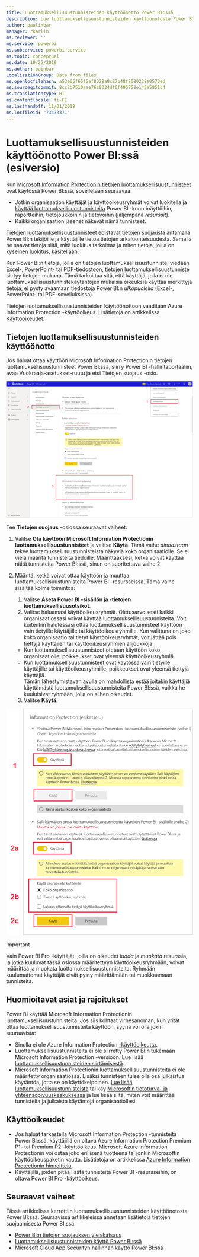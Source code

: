 ```yaml
---
title: Luottamuksellisuustunnisteiden käyttöönotto Power BI:ssä
description: Lue luottamuksellisuustunnisteiden käyttöönotosta Power BI:ssä
author: paulinbar
manager: rkarlin
ms.reviewer: ''
ms.service: powerbi
ms.subservice: powerbi-service
ms.topic: conceptual
ms.date: 10/25/2019
ms.author: painbar
LocalizationGroup: Data from files
ms.openlocfilehash: a53e06f65f5ef8328a0c27b48f2020228a0570ed
ms.sourcegitcommit: 8cc2b7510aae76c0334df6f495752e143a5851c4
ms.translationtype: HT
ms.contentlocale: fi-FI
ms.lasthandoff: 11/01/2019
ms.locfileid: "73433371"
---
```

# <a name="enable-data-sensitivity-labels-in-power-bi-preview"></a>Luottamuksellisuustunnisteiden käyttöönotto Power BI:ssä (esiversio)

Kun [Microsoft Information Protectionin tietojen luottamuksellisuustunnisteet](https://docs.microsoft.com/microsoft-365/compliance/sensitivity-labels) ovat käytössä Power BI:ssä, sovelletaan seuraavaa:

* Jotkin organisaation käyttäjät ja käyttöoikeusryhmät voivat luokitella ja [käyttää luottamuksellisuustunnisteita](../designer/service-security-apply-data-sensitivity-labels.md) Power BI -koontinäyttöihin, raportteihin, tietojoukkoihin ja tietovoihin (jäljempänä *resurssit*).
* Kaikki organisaation jäsenet näkevät nämä tunnisteet.

Tietojen luottamuksellisuustunnisteet edistävät tietojen suojausta antamalla Power BI:n tekijöille ja käyttäjille tietoa tietojen arkaluonteisuudesta. Samalla he saavat tietoja siitä, mitä luokitus tarkoittaa ja miten tietoja, joilla on kyseinen luokitus, käsitellään.

Kun Power BI:n tietoja, joilla on tietojen luottamuksellisuustunniste, viedään Excel-, PowerPoint- tai PDF-tiedostoon, tietojen luottamuksellisuustunniste siirtyy tietojen mukana. Tämä tarkoittaa sitä, että käyttäjä, jolla ei ole luottamuksellisuustunnistekäytäntöjen mukaisia oikeuksia käyttää merkittyjä tietoja, ei pysty avaamaan tiedostoja Power BI:n *ulkopuolella* (Excel-, PowerPoint- tai PDF-sovelluksissa).

Tietojen luottamuksellisuustunnisteiden käyttöönottoon vaaditaan Azure Information Protection -käyttöoikeus. Lisätietoja on artikkelissa [Käyttöoikeudet](#licensing).

## <a name="enable-data-sensitivity-labels"></a>Tietojen luottamuksellisuustunnisteiden käyttöönotto

Jos haluat ottaa käyttöön Microsoft Information Protectionin tietojen luottamuksellisuustunnisteet Power BI:ssä, siirry Power BI -hallintaportaaliin, avaa Vuokraaja-asetukset-ruutu ja etsi Tietojen suojaus -osio.

![Etsi Tietojen suojaus -osio](media/service-security-enable-data-sensitivity-labels/enable-data-sensitivity-labels-01.png)

Tee **Tietojen suojaus** -osiossa seuraavat vaiheet:
1.  Valitse **Ota käyttöön Microsoft Information Protectionin luottamuksellisuustunnisteet** ja valitse **Käytä**. Tämä vaihe *ainoastaan* tekee luottamuksellisuustunnisteista näkyviä koko organisaatiolle. Se ei vielä määritä tunnisteita tiedoille. Määrittääksesi, ketkä voivat käyttää näitä tunnisteita Power BI:ssä, sinun on suoritettava vaihe 2.
2.  Määritä, ketkä voivat ottaa käyttöön ja muuttaa luottamuksellisuustunnisteita Power BI -resursseissa. Tämä vaihe sisältää kolme toimintoa:
    1.  Valitse **Aseta Power BI -sisällön ja -tietojen luottamuksellisuusotsikot**.
    2.  Valitse haluamasi käyttöoikeusryhmät. Oletusarvoisesti kaikki organisaatiossasi voivat käyttää luottamuksellisuustunnisteita. Voit kuitenkin halutessasi ottaa luottamuksellisuustunnisteet käyttöön vain tietyille käyttäjille tai käyttöoikeusryhmille. Kun valittuna on joko koko organisaatio tai tietyt käyttöoikeusryhmät, voit jättää pois tiettyjä käyttäjien tai käyttöoikeusryhmien alijoukkoja.
    * Kun luottamuksellisuustunnisteet otetaan käyttöön koko organisaatiolle, poikkeukset ovat yleensä käyttöoikeusryhmiä.
    * Kun luottamuksellisuustunnisteet ovat käytössä vain tietyille käyttäjille tai käyttöoikeusryhmille, poikkeukset ovat yleensä tiettyjä käyttäjiä.  
    Tämän lähestymistavan avulla on mahdollista estää joitakin käyttäjiä käyttämästä luottamuksellisuustunnisteita Power BI:ssä, vaikka he kuuluisivat ryhmään, jolla on siihen oikeudet.
    
    3. Valitse **Käytä**.

![Luottamuksellisuustunnisteiden käyttöönotto](media/service-security-enable-data-sensitivity-labels/enable-data-sensitivity-labels-02.png)

> [!IMPORTANT]
> Vain Power BI Pro -käyttäjät, joilla on oikeudet *luoda* ja *muokata* resurssia, ja jotka kuuluvat tässä osiossa määritettyyn käyttöoikeusryhmään, voivat määrittää ja muokata luottamuksellisuustunnisteita. Ryhmään kuulumattomat käyttäjät eivät pysty määrittämään tai muokkaamaan tunnisteita. 


## <a name="considerations-and-limitations"></a>Huomioitavat asiat ja rajoitukset

Power BI käyttää Microsoft Information Protectionin luottamuksellisuustunnisteita. Jos siis kohtaat virhesanoman, kun yrität ottaa luottamuksellisuustunnisteita käyttöön, syynä voi olla jokin seuraavista:

* Sinulla ei ole Azure Information Protection [-käyttöoikeutta](#licensing).
* Luottamuksellisuustunnisteita ei ole siirretty Power BI:n tukemaan Microsoft Information Protection -versioon. Lue lisää [luottamuksellisuustunnisteiden siirtämisestä](https://docs.microsoft.com/azure/information-protection/configure-policy-migrate-labels).
* Microsoft Information Protectionin luottamuksellisuustunnisteita ei ole määritetty organisaatiossa. Lisäksi tunnisteen tulee olla osa julkaistua käytäntöä, jotta se on käyttökelpoinen. [Lue lisää luottamuksellisuustunnisteista](https://docs.microsoft.com/Office365/SecurityCompliance/sensitivity-labels) tai käy [Microsoftin tietoturva- ja yhteensopivuuskeskuksessa](https://sip.protection.office.com/sensitivity?flight=EnableMIPLabels) ja lue lisää siitä, miten voit määrittää tunnisteita ja julkaista käytäntöjä organisaatiollesi.

## <a name="licensing"></a>Käyttöoikeudet

* Jos haluat tarkastella Microsoft Information Protection -tunnisteita Power BI:ssä, käyttäjillä on oltava Azure Information Protection Premium P1- tai Premium P2 -käyttöoikeus. Microsoft Azure Information Protectionin voi ostaa joko erillisenä tuotteena tai jonkin Microsoftin käyttöoikeuspaketin kautta. Lisätietoja on artikkelissa [Azure Information Protectionin hinnoittelu](https://azure.microsoft.com/pricing/details/information-protection/).
* Käyttäjillä, joiden pitää lisätä tunnisteita Power BI -resursseihin, on oltava Power BI Pro -käyttöoikeus.


## <a name="next-steps"></a>Seuraavat vaiheet

Tässä artikkelissa kerrottiin luottamuksellisuustunnisteiden käyttöönotosta Power BI:ssä. Seuraavissa artikkeleissa annetaan lisätietoja tietojen suojaamisesta Power BI:ssä. 

* [Power BI:n tietojen suojauksen yleiskatsaus](service-security-data-protection-overview.md)
* [Luottamuksellisuustunnisteiden käyttö Power BI:ssä](../designer/service-security-apply-data-sensitivity-labels.md)
* [Microsoft Cloud App Securityn hallinnan käyttö Power BI:ssä](service-security-using-microsoft-cloud-app-security-controls.md)